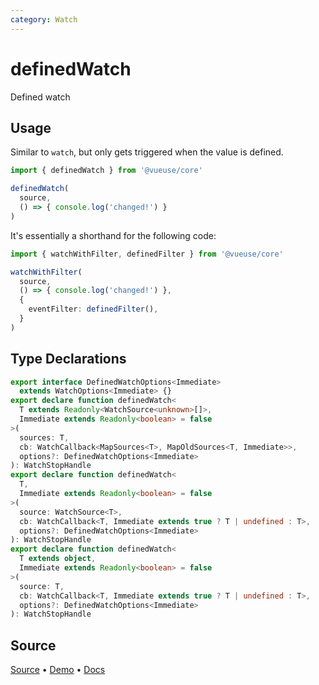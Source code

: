 ```yaml
---
category: Watch
---
```


# definedWatch

Defined watch

## Usage

Similar to `watch`, but only gets triggered when the value is defined.

```ts
import { definedWatch } from '@vueuse/core'

definedWatch(
  source,
  () => { console.log('changed!') }
)
```

It's essentially a shorthand for the following code:

```ts
import { watchWithFilter, definedFilter } from '@vueuse/core'

watchWithFilter(
  source,
  () => { console.log('changed!') },
  {
    eventFilter: definedFilter(),
  }
)
```


<!--FOOTER_STARTS-->
## Type Declarations

```typescript
export interface DefinedWatchOptions<Immediate>
  extends WatchOptions<Immediate> {}
export declare function definedWatch<
  T extends Readonly<WatchSource<unknown>[]>,
  Immediate extends Readonly<boolean> = false
>(
  sources: T,
  cb: WatchCallback<MapSources<T>, MapOldSources<T, Immediate>>,
  options?: DefinedWatchOptions<Immediate>
): WatchStopHandle
export declare function definedWatch<
  T,
  Immediate extends Readonly<boolean> = false
>(
  source: WatchSource<T>,
  cb: WatchCallback<T, Immediate extends true ? T | undefined : T>,
  options?: DefinedWatchOptions<Immediate>
): WatchStopHandle
export declare function definedWatch<
  T extends object,
  Immediate extends Readonly<boolean> = false
>(
  source: T,
  cb: WatchCallback<T, Immediate extends true ? T | undefined : T>,
  options?: DefinedWatchOptions<Immediate>
): WatchStopHandle
```

## Source

[Source](https://github.com/vueuse/vueuse/blob/main/packages/shared/definedWatch/index.ts) • [Demo](https://github.com/vueuse/vueuse/blob/main/packages/shared/definedWatch/demo.vue) • [Docs](https://github.com/vueuse/vueuse/blob/main/packages/shared/definedWatch/index.md)


<!--FOOTER_ENDS-->
